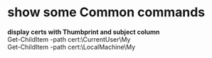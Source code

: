 # show some Common commands   

**display certs with Thumbprint and subject column**   
Get-ChildItem -path cert:\CurrentUser\My  
Get-ChildItem -path cert:\LocalMachine\My  

